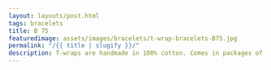 ```yaml
---
layout: layouts/post.html
tags: bracelets
title: B 75
featuredimage: assets/images/bracelets/t-wrap-bracelets-B75.jpg
permalink: "/{{ title | slugify }}/"
description: T-wraps are handmade in 100% cotton. Comes in packages of 10 pieces of the same design. Probably the worlds best commercial for any Fun Park.
---
```

